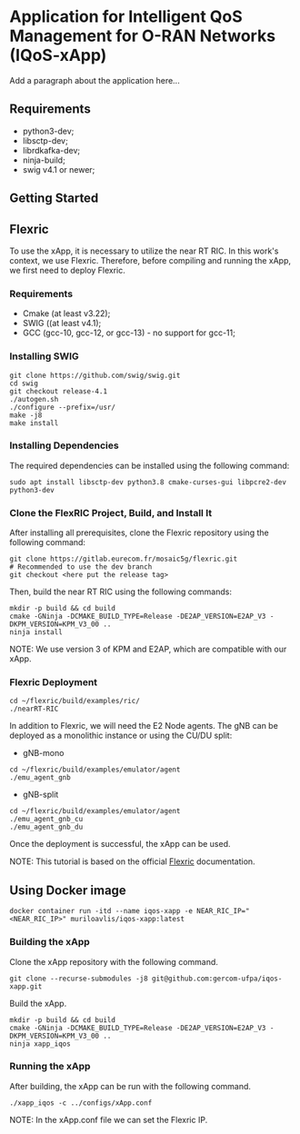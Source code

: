 # Application for Intelligent QoS Management for O-RAN Networks (IQoS-xApp)

Add a paragraph about the application here...

## Requirements

- python3-dev;
- libsctp-dev;
- librdkafka-dev;
- ninja-build;
- swig v4.1 or newer;

## Getting Started

## Flexric

To use the xApp, it is necessary to utilize the near RT RIC. In this work's context, we use Flexric. Therefore, before compiling and running the xApp, we first need to deploy Flexric.

### Requirements

- Cmake (at least v3.22);
- SWIG ((at least v4.1);
- GCC (gcc-10, gcc-12, or gcc-13) - no support for gcc-11;

### Installing SWIG

```shell
git clone https://github.com/swig/swig.git
cd swig
git checkout release-4.1
./autogen.sh
./configure --prefix=/usr/
make -j8
make install
```
### Installing Dependencies 

The required dependencies can be installed using the following command:

```shell
sudo apt install libsctp-dev python3.8 cmake-curses-gui libpcre2-dev python3-dev
```
### Clone the FlexRIC Project, Build, and Install It
After installing all prerequisites, clone the Flexric repository using the following command:

```shell
git clone https://gitlab.eurecom.fr/mosaic5g/flexric.git 
# Recommended to use the dev branch
git checkout <here put the release tag>
```
Then, build the near RT RIC using the following commands:

```shell
mkdir -p build && cd build
cmake -GNinja -DCMAKE_BUILD_TYPE=Release -DE2AP_VERSION=E2AP_V3 -DKPM_VERSION=KPM_V3_00 ..
ninja install 
```

NOTE: We use version 3 of KPM and E2AP, which are compatible with our xApp.

### Flexric Deployment

```shell
cd ~/flexric/build/examples/ric/
./nearRT-RIC
```

In addition to Flexric, we will need the E2 Node agents. The gNB can be deployed as a monolithic instance or using the CU/DU split:

- gNB-mono
```shell
cd ~/flexric/build/examples/emulator/agent
./emu_agent_gnb
```

- gNB-split

```shell
cd ~/flexric/build/examples/emulator/agent
./emu_agent_gnb_cu
./emu_agent_gnb_du
```

Once the deployment is successful, the xApp can be used.

NOTE: This tutorial is based on the official [Flexric](https://gitlab.eurecom.fr/mosaic5g/flexric/-/tree/dev?ref_type=heads#flexric) documentation.

## Using Docker image

```shell
docker container run -itd --name iqos-xapp -e NEAR_RIC_IP="<NEAR_RIC_IP>" muriloavlis/iqos-xapp:latest
```

### Building the xApp

Clone the xApp repository with the following command.

```shell
git clone --recurse-submodules -j8 git@github.com:gercom-ufpa/iqos-xapp.git
```

Build the xApp.

```shell
mkdir -p build && cd build
cmake -GNinja -DCMAKE_BUILD_TYPE=Release -DE2AP_VERSION=E2AP_V3 -DKPM_VERSION=KPM_V3_00 ..
ninja xapp_iqos
```

### Running the xApp

After building, the xApp can be run with the following command.

```shell
./xapp_iqos -c ../configs/xApp.conf 
```

NOTE: In the xApp.conf file we can set the Flexric IP. 